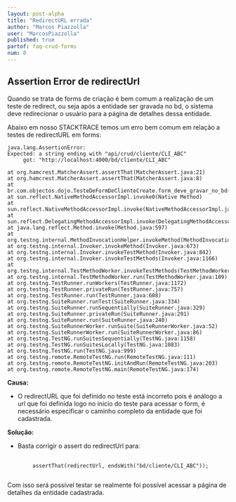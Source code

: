 ```yaml
---
layout: post-alpha
title: "RedirectURL errada"
author: "Marcos Piazzolla"
user: "MarcosPiazzolla"
published: true
partof: faq-crud-forms
num: 0
---
```


## Assertion Error de redirectUrl

Quando se trata de forms de criação é bem comum a realização de um teste de redirect, ou seja
após a entidade ser gravada no bd, o sistema deve redirecionar o usuário para a página de detalhes 
dessa entidade.

Abaixo em nosso STACKTRACE temos um erro bem comum em relação a testes de redirectURL em forms:

	java.lang.AssertionError: 
	Expected: a string ending with "api/crud/cliente/CLI_ABC"
         got: "http://localhost:4000/bd/cliente/CLI_ABC"

	at org.hamcrest.MatcherAssert.assertThat(MatcherAssert.java:21)
	at org.hamcrest.MatcherAssert.assertThat(MatcherAssert.java:8)
	at br.com.objectos.dojo.TesteDeFormDeClienteCreate.form_deve_gravar_no_bd(TesteDeFormDeClienteCreate.java:72)
	at sun.reflect.NativeMethodAccessorImpl.invoke0(Native Method)
	at sun.reflect.NativeMethodAccessorImpl.invoke(NativeMethodAccessorImpl.java:39)
	at sun.reflect.DelegatingMethodAccessorImpl.invoke(DelegatingMethodAccessorImpl.java:25)
	at java.lang.reflect.Method.invoke(Method.java:597)
	at org.testng.internal.MethodInvocationHelper.invokeMethod(MethodInvocationHelper.java:81)
	at org.testng.internal.Invoker.invokeMethod(Invoker.java:673)
	at org.testng.internal.Invoker.invokeTestMethod(Invoker.java:842)
	at org.testng.internal.Invoker.invokeTestMethods(Invoker.java:1166)
	at org.testng.internal.TestMethodWorker.invokeTestMethods(TestMethodWorker.java:125)
	at org.testng.internal.TestMethodWorker.run(TestMethodWorker.java:109)
	at org.testng.TestRunner.runWorkers(TestRunner.java:1172)
	at org.testng.TestRunner.privateRun(TestRunner.java:757)
	at org.testng.TestRunner.run(TestRunner.java:608)
	at org.testng.SuiteRunner.runTest(SuiteRunner.java:334)
	at org.testng.SuiteRunner.runSequentially(SuiteRunner.java:329)
	at org.testng.SuiteRunner.privateRun(SuiteRunner.java:291)
	at org.testng.SuiteRunner.run(SuiteRunner.java:240)
	at org.testng.SuiteRunnerWorker.runSuite(SuiteRunnerWorker.java:52)
	at org.testng.SuiteRunnerWorker.run(SuiteRunnerWorker.java:86)
	at org.testng.TestNG.runSuitesSequentially(TestNG.java:1158)
	at org.testng.TestNG.runSuitesLocally(TestNG.java:1083)
	at org.testng.TestNG.run(TestNG.java:999)
	at org.testng.remote.RemoteTestNG.run(RemoteTestNG.java:111)
	at org.testng.remote.RemoteTestNG.initAndRun(RemoteTestNG.java:203)
	at org.testng.remote.RemoteTestNG.main(RemoteTestNG.java:174)


__Causa:__

+ O redirectURL que foi definido no teste está incorreto pois é análogo a url que foi definida 
logo no inicio do teste para acessar o form, é necessário especificar o caminho completo da 
entidade que foi cadastrada.

__Solução:__

+ Basta corrigir o assert do redirectUrl para: 

<pre>
	<code>
	    assertThat(redirectUrl, endsWith("bd/cliente/CLI_ABC"));
	</code>
</pre>

Com isso será possível testar se realmente foi possível acessar a página de detalhes da
entidade cadastrada.
